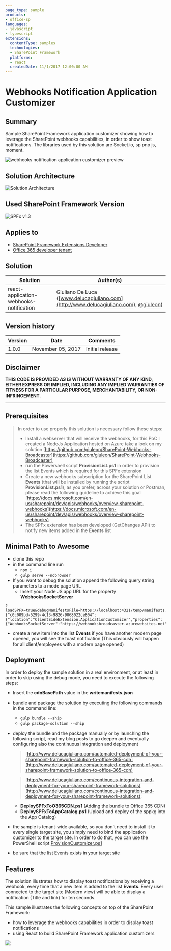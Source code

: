 ```yaml
---
page_type: sample
products:
- office-sp
languages:
- javascript
- typescript
extensions:
  contentType: samples
  technologies:
  - SharePoint Framework
  platforms:
  - react
  createdDate: 11/1/2017 12:00:00 AM
---
```

# Webhooks Notification Application Customizer

## Summary

Sample SharePoint Framework application customizer showing how to leverage the SharePoint webhooks capabilities, in order to show toast notifications.
The libraries used by this solution are Socket.io, sp pnp js, moment.

![webhooks notification application customizer preview](./assets/spfx-react-webhooks-notification.gif)

## Solution Architecture

![Solution Architecture](./assets/Architecture.png)

## Used SharePoint Framework Version

![SPFx v1.3](https://img.shields.io/badge/SPFx-1.3-green.svg)

## Applies to

* [SharePoint Framework Extensions Developer](https://dev.office.com/sharepoint/docs/spfx/extensions/overview-extensions)
* [Office 365 developer tenant](http://dev.office.com/sharepoint/docs/spfx/set-up-your-developer-tenant)

## Solution

Solution|Author(s)
--------|---------
react-application-webhooks-notification|Giuliano De Luca ([www.delucagiuliano.com](http://www.delucagiuliano.com), [@giuleon](https://twitter.com/giuleon))

## Version history

Version|Date|Comments
-------|----|--------
1.0.0|November 05, 2017|Initial release

## Disclaimer

**THIS CODE IS PROVIDED *AS IS* WITHOUT WARRANTY OF ANY KIND, EITHER EXPRESS OR IMPLIED, INCLUDING ANY IMPLIED WARRANTIES OF FITNESS FOR A PARTICULAR PURPOSE, MERCHANTABILITY, OR NON-INFRINGEMENT.**

---

## Prerequisites

> In order to use properly this solution is necessary follow these steps:
> * Install a webserver that will receive the webhooks, for this PoC I created a NodeJs Application hosted on Azure take a look on my solution [https://github.com/giuleon/SharePoint-Webhooks-Broadcaster](https://github.com/giuleon/SharePoint-Webhooks-Broadcaster)
> * run the Powershell script **ProvisionList.ps1** in order to provision the list Events which is required for this SPFx extension
> * Create a new webhooks subscription for the SharePoint List **Events** (that will be installed by running the script **ProvisionList.ps1**), as you prefer, across your solution or Postman, please read the following guideline to achieve this goal [https://docs.microsoft.com/en-us/sharepoint/dev/apis/webhooks/overview-sharepoint-webhooks](https://docs.microsoft.com/en-us/sharepoint/dev/apis/webhooks/overview-sharepoint-webhooks)
> * The SPFx extension has been developed (GetChanges API) to notify new items added in the **Events** list

## Minimal Path to Awesome

* clone this repo
* in the command line run
  * `npm i`
  * `gulp serve --nobrowser`
* If you want to debug the solution append the following query string parameters to a mode page URL
  * Insert your Node JS app URL for the property **WebhooksSocketServer**
```text
?loadSPFX=true&debugManifestsFile=https://localhost:4321/temp/manifests.js&customActions={"c0c009bd-5299-4c13-9826-9068022ce804":{"location":"ClientSideExtension.ApplicationCustomizer","properties":{"WebhooksSocketServer":"https://webhooksbroadcaster.azurewebsites.net"}}}
```
* create a new item into the list **Events** if you have another modern page opened, you will see the toast notification (This obviously will happen for all client/employees with a modern page opened)


## Deployment

In order to deploy the sample solution in a real environment, or at least in order to skip using the debug mode, you need to execute the following steps:
* Insert the **cdnBasePath** value in the **writemanifests.json**
* bundle and package the solution by executing the following commands in the command line:
  * `gulp bundle --ship`
  * `gulp package-solution --ship`
* deploy the bundle and the package manually or by launching the following script, read my blog posts to go deepen and eventually configuring also the continuous integration and deployment
  > [http://www.delucagiuliano.com/automated-deployment-of-your-sharepoint-framework-solution-to-office-365-cdn](http://www.delucagiuliano.com/automated-deployment-of-your-sharepoint-framework-solution-to-office-365-cdn)

  > [http://www.delucagiuliano.com/continuous-integration-and-deployment-for-your-sharepoint-framework-solutions](http://www.delucagiuliano.com/continuous-integration-and-deployment-for-your-sharepoint-framework-solutions):
  * **DeploySPFxToO365CDN.ps1** (Adding the bundle to Office 365 CDN)
  * **DeploySPFxToAppCatalog.ps1** (Upload and deploy of the sppkg into the App Catalog)
* the sample is tenant-wide available, so you don't need to install it to every single target site, you simply need to bind the application customizer to the target site. In order to do that, you can use the PowerShell script [ProvisionCustomizer.ps1](./ProvisionCustomizer.ps1)
* be sure that the list Events exists in your target site

## Features

The solution illustrates how to display toast notifications by receiving a webhook, every time that a new item is added to the list **Events**.
Every user connected to the target site (Modern view) will be able to display a notification (Title and link) for ten seconds.

This sample illustrates the following concepts on top of the SharePoint Framework:

* how to leverage the webhooks capabilities in order to display toast notifications
* using React to build SharePoint Framework application customizers

![](https://pnptelemetry.azurewebsites.net/sp-dev-fx-extensions/samples/react-application-webhooks-notification)

